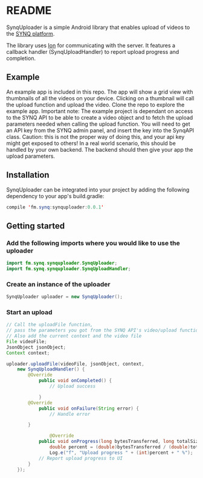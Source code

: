 # README #


SynqUploader is a simple Android library that enables upload of videos to the [SYNQ platform](https://www.synq.fm).

The library uses [Ion](https://github.com/koush/ion) for communicating with the server. It features a callback handler (SynqUploadHandler) to report upload progress and completion.

## Example

An example app is included in this repo. The app will show a grid view with thumbnails of all the videos on your device. Clicking on a thumbnail will call the upload function and upload the video. Clone the repo to explore the example app.
Important note: The example project is dependant on access to the SYNQ API to be able to create a video object and to fetch the upload parameters needed when calling the upload function. You will need to get an API key from the SYNQ admin panel, and insert the key into the SynqAPI class. Caution: this is not the proper way of doing this, and your api key might get exposed to others! In a real world scenario, this should be handled by your own backend. The backend should then give your app the upload parameters.

## Installation

SynqUploader can be integrated into your project by adding the following dependency to your app's build.gradle: 

```java
compile 'fm.synq:synquploader:0.0.1'
```

## Getting started

### Add the following imports where you would like to use the uploader

```java
import fm.synq.synquploader.SynqUploader;
import fm.synq.synquploader.SynqUploadHandler;
```

### Create an instance of the uploader

```java
SynqUploader uploader = new SynqUploader();
```

### Start an upload

```java
// Call the uploadFile function, 
// pass the parameters you got from the SYNQ API's video/upload function as a JsonObject
// Also add the current context and the video file
File videoFile;
JsonObject jsonObject;
Context context;

uploader.uploadFile(videoFile, jsonObject, context, 
    new SynqUploadHandler() {
		@Override
        	public void onCompleted() {
        		// Upload success

        	}
		@Override
    	  	public void onFailure(String error) {
   	    		// Handle error

		}

            	@Override
   	    	public void onProgress(long bytesTransferred, long totalSize) {
	        	double percent = (double)bytesTransferred / (double)totalSize * 100.0;
       			Log.e("f", "Upload progress " + (int)percent + " %");
			// Report upload progress to UI
		}
    });
```
